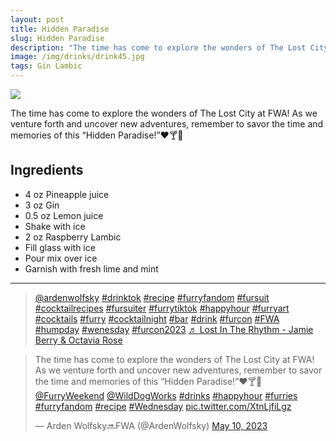 ```yaml
--- 
layout: post
title: Hidden Paradise
slug: Hidden Paradise
description: "The time has come to explore the wonders of The Lost City at FWA! As we venture forth and uncover new adventures, remember to savor the time and memories of this “Hidden Paradise!”❤️🍸🌸"
image: /img/drinks/drink45.jpg
tags: Gin Lambic
---
```

<div class="drink-image-post"><img src="{{ site.url }}{{ page.image }}"></div>

The time has come to explore the wonders of The Lost City at FWA! As we venture forth and uncover new adventures, remember to savor the time and memories of this “Hidden Paradise!”❤️🍸🌸

## Ingredients
* 4 oz Pineapple juice
* 3 oz Gin
* 0.5 oz Lemon juice
* Shake with ice
* 2 oz Raspberry Lambic
* Fill glass with ice
* Pour mix over ice
* Garnish with fresh lime and mint

<hr>

<div class="drink-media">
<blockquote class="tiktok-embed" cite="https://www.tiktok.com/@ardenwolfsky/video/7231597374995549482" data-video-id="7231597374995549482" style="max-width: 605px;min-width: 325px;" > <section> <a target="_blank" title="@ardenwolfsky" href="https://www.tiktok.com/@ardenwolfsky?refer=embed" rel="noopener">@ardenwolfsky</a> <a title="drinktok" target="_blank" href="https://www.tiktok.com/tag/drinktok?refer=embed" rel="noopener">#drinktok</a> <a title="recipe" target="_blank" href="https://www.tiktok.com/tag/recipe?refer=embed" rel="noopener">#recipe</a> <a title="furryfandom" target="_blank" href="https://www.tiktok.com/tag/furryfandom?refer=embed" rel="noopener">#furryfandom</a> <a title="fursuit" target="_blank" href="https://www.tiktok.com/tag/fursuit?refer=embed" rel="noopener">#fursuit</a> <a title="cocktailrecipes" target="_blank" href="https://www.tiktok.com/tag/cocktailrecipes?refer=embed" rel="noopener">#cocktailrecipes</a> <a title="fursuiter" target="_blank" href="https://www.tiktok.com/tag/fursuiter?refer=embed" rel="noopener">#fursuiter</a> <a title="furrytiktok" target="_blank" href="https://www.tiktok.com/tag/furrytiktok?refer=embed" rel="noopener">#furrytiktok</a> <a title="happyhour" target="_blank" href="https://www.tiktok.com/tag/happyhour?refer=embed" rel="noopener">#happyhour</a> <a title="furryart" target="_blank" href="https://www.tiktok.com/tag/furryart?refer=embed" rel="noopener">#furryart</a> <a title="cocktails" target="_blank" href="https://www.tiktok.com/tag/cocktails?refer=embed" rel="noopener">#cocktails</a> <a title="furry" target="_blank" href="https://www.tiktok.com/tag/furry?refer=embed" rel="noopener">#furry</a> <a title="cocktailnight" target="_blank" href="https://www.tiktok.com/tag/cocktailnight?refer=embed" rel="noopener">#cocktailnight</a> <a title="bar" target="_blank" href="https://www.tiktok.com/tag/bar?refer=embed" rel="noopener">#bar</a> <a title="drink" target="_blank" href="https://www.tiktok.com/tag/drink?refer=embed" rel="noopener">#drink</a> <a title="furcon" target="_blank" href="https://www.tiktok.com/tag/furcon?refer=embed" rel="noopener">#furcon</a> <a title="fwa" target="_blank" href="https://www.tiktok.com/tag/fwa?refer=embed" rel="noopener">#FWA</a> <a title="humpday" target="_blank" href="https://www.tiktok.com/tag/humpday?refer=embed" rel="noopener">#humpday</a> <a title="wenesday" target="_blank" href="https://www.tiktok.com/tag/wenesday?refer=embed" rel="noopener">#wenesday</a> <a title="furcon2023" target="_blank" href="https://www.tiktok.com/tag/furcon2023?refer=embed" rel="noopener">#furcon2023</a> <a target="_blank" title="♬ Lost In The Rhythm - Jamie Berry &#38; Octavia Rose" href="https://www.tiktok.com/music/Lost-In-The-Rhythm-6773093036579620866?refer=embed" rel="noopener">♬ Lost In The Rhythm - Jamie Berry &#38; Octavia Rose</a> </section> </blockquote> <script async src="https://www.tiktok.com/embed.js"></script>

<blockquote class="twitter-tweet tw-align-center"><p lang="en" dir="ltr">The time has come to explore the wonders of The Lost City at FWA! As we venture forth and uncover new adventures, remember to savor the time and memories of this “Hidden Paradise!”❤️🍸🌸<br> <a href="https://twitter.com/FurryWeekend?ref_src=twsrc%5Etfw">@FurryWeekend</a> <a href="https://twitter.com/WildDogWorks?ref_src=twsrc%5Etfw">@WildDogWorks</a> <a href="https://twitter.com/hashtag/drinks?src=hash&amp;ref_src=twsrc%5Etfw">#drinks</a> <a href="https://twitter.com/hashtag/happyhour?src=hash&amp;ref_src=twsrc%5Etfw">#happyhour</a> <a href="https://twitter.com/hashtag/furries?src=hash&amp;ref_src=twsrc%5Etfw">#furries</a> <a href="https://twitter.com/hashtag/furryfandom?src=hash&amp;ref_src=twsrc%5Etfw">#furryfandom</a> <a href="https://twitter.com/hashtag/recipe?src=hash&amp;ref_src=twsrc%5Etfw">#recipe</a> <a href="https://twitter.com/hashtag/Wednesday?src=hash&amp;ref_src=twsrc%5Etfw">#Wednesday</a> <a href="https://t.co/XtnLjfiLgz">pic.twitter.com/XtnLjfiLgz</a></p>&mdash; Arden Wolfsky🔜FWA (@ArdenWolfsky) <a href="https://twitter.com/ArdenWolfsky/status/1656342508115197977?ref_src=twsrc%5Etfw">May 10, 2023</a></blockquote> <script async src="https://platform.twitter.com/widgets.js" charset="utf-8"></script>
</div>

